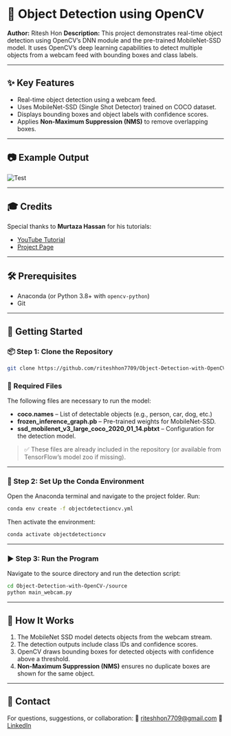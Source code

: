 # 🧠 Object Detection using OpenCV

**Author:** Ritesh Hon
**Description:** This project demonstrates real-time object detection using OpenCV’s DNN module and the pre-trained MobileNet-SSD model. It uses OpenCV’s deep learning capabilities to detect multiple objects from a webcam feed with bounding boxes and class labels.

---

## ✨ Key Features

* Real-time object detection using a webcam feed.
* Uses MobileNet-SSD (Single Shot Detector) trained on COCO dataset.
* Displays bounding boxes and object labels with confidence scores.
* Applies **Non-Maximum Suppression (NMS)** to remove overlapping boxes.

---

## 📷 Example Output

![Test](https://github.com/riteshhon7709/Object-Detection-with-OpenCV-/blob/master/Images/SampleDetection.png)

---

## 🎓 Credits

Special thanks to **Murtaza Hassan** for his tutorials:

* [YouTube Tutorial](https://www.youtube.com/watch?v=HXDD7-EnGBY)
* [Project Page](https://www.murtazahassan.com/courses/opencv-projects/lesson/code-and-files/)

---

## 🛠️ Prerequisites

* Anaconda (or Python 3.8+ with `opencv-python`)
* Git

---

## 🚀 Getting Started

### 📦 Step 1: Clone the Repository

```bash
git clone https://github.com/riteshhon7709/Object-Detection-with-OpenCV-.git
```

### 📁 Required Files

The following files are necessary to run the model:

* **coco.names** – List of detectable objects (e.g., person, car, dog, etc.)
* **frozen\_inference\_graph.pb** – Pre-trained weights for MobileNet-SSD.
* **ssd\_mobilenet\_v3\_large\_coco\_2020\_01\_14.pbtxt** – Configuration for the detection model.

> ✅ These files are already included in the repository (or available from TensorFlow’s model zoo if missing).

---

### 🐍 Step 2: Set Up the Conda Environment

Open the Anaconda terminal and navigate to the project folder. Run:

```bash
conda env create -f objectdetectioncv.yml
```

Then activate the environment:

```bash
conda activate objectdetectioncv
```

---

### ▶️ Step 3: Run the Program

Navigate to the source directory and run the detection script:

```bash
cd Object-Detection-with-OpenCV-/source
python main_webcam.py
```

---

## 🧠 How It Works

1. The MobileNet SSD model detects objects from the webcam stream.
2. The detection outputs include class IDs and confidence scores.
3. OpenCV draws bounding boxes for detected objects with confidence above a threshold.
4. **Non-Maximum Suppression (NMS)** ensures no duplicate boxes are shown for the same object.

---

## 📩 Contact

For questions, suggestions, or collaboration:
📧 [riteshhon7709@gmail.com](mailto:riteshhon7709@gmail.com)
🔗 [LinkedIn](https://www.linkedin.com/in/ritesh-hon/)

